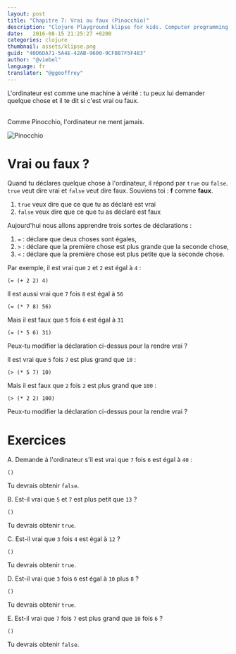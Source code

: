 ```yaml
---
layout: post
title: "Chapitre 7: Vrai ou faux (Pinocchio)"
description: "Clojure Playground klipse for kids. Computer programming course. Functions."
date:   2016-08-15 21:25:27 +0200
categories: clojure
thumbnail: assets/klipse.png
guid: "40D6DA71-5A4E-42AB-9600-9CFB87F5F483"
author: "@viebel"
language: fr
translator: "@ggeoffrey"
---
```


<!-- --- -->
<!-- layout: post -->
<!-- title: "Chapter 7: True or False (Pinocchio)" -->
<!-- description: "Clojure Playground klipse for kids. Computer programming course. Functions." -->
<!-- date:   2016-08-05 10:27:27 +0200 -->
<!-- categories: clojure -->
<!-- thumbnail: assets/klipse.png -->
<!-- guid: "40D6DA71-5A4E-42AB-9600-9CFB87F5F483" -->
<!-- author: "@viebel" -->
<!-- --- -->

<!-- The computer is like a truth machine: you can ask it something and it will tell you whether it is true or false. -->
L'ordinateur est comme une machine à vérité : tu peux lui demander quelque chose et il te dit si c'est vrai ou faux.

<br/>
<!-- Unlike Pinocchio, the computer never lies. -->
Comme Pinocchio, l'ordinateur ne ment jamais.


![Pinocchio](/assets/pinocchio.png)

<!-- # True or false? -->

# Vrai ou faux ?

<!-- When you write a statement to the computer,  the computer answers you by `true` or `false`: -->
Quand tu déclares quelque chose à l'ordinateur, il répond par `true` ou `false`. `true` veut dire vrai et `false` veut dire faux. Souviens toi : **f** comme **faux**.

<!-- 1. `true` means that your statement is true -->
<!-- 2. `false` means that your statement is false -->
1. `true` veux dire que ce que tu as déclaré est vrai
2. `false` veux dire que ce que tu as déclaré est faux

<!-- Today, we are going to learn about three kind of statements: -->
Aujourd'hui nous allons apprendre trois sortes de déclarations :

<!-- 1. `=`: a statement that two things are equal -->
<!-- 2. `>`: a statement that the first thing is greater than the second thing -->
<!-- 3. `<`: a statement that the first thing is less than the second thing -->

1. `=` : déclare que deux choses sont égales,
2. `>` : déclare que la première chose est plus grande que la seconde chose,
3. `<` : déclare que la première chose est plus petite que la seconde chose.

<!-- For instance, it is true that `2` and `2` equals `4`: -->
Par exemple, il est vrai que `2` et `2` est égal à `4` :

~~~klipse
(= (+ 2 2) 4)
~~~

<!-- It is also true that `7` times `8` is `56`: -->
Il est aussi vrai que `7` fois `8` est égal à `56`

~~~klipse
(= (* 7 8) 56)
~~~

<!-- But it is false that `5` times `6` is `31`: -->
Mais il est faux que `5` fois `6` est égal à `31`

~~~klipse
(= (* 5 6) 31)
~~~

<!-- Can you modify the statement above and make it true? -->
Peux-tu modifier la déclaration ci-dessus pour la rendre vrai ?

<!-- It is true that `5` times `7` is greater than `10`: -->
Il est vrai que `5` fois `7` est plus grand que `10` :

~~~klipse
(> (* 5 7) 10)
~~~

<!-- But it is false that `2` times `2` is greater than `100`: -->
Mais il est faux que `2` fois `2` est plus grand que `100` :

~~~klipse
(> (* 2 2) 100)
~~~

<!-- Can you modify the statement above and make it true? -->
Peux-tu modifier la déclaration ci-dessus pour la rendre vrai ?

<!-- # Exercises -->

# Exercices

<!-- A. Ask the computer if it is true that `7` times `6` equals `40`: -->
A. Demande à l'ordinateur s'il est vrai que `7` fois `6` est égal à `40` :

~~~klipse
()
~~~

<!-- You should get `false`. -->
Tu devrais obtenir `false`.

<!-- B. Is it true that `5` and `7` is less than `13`? -->
B. Est-il vrai que `5` et `7` est plus petit que `13` ?

~~~klipse
()
~~~

<!-- You should get `true`. -->
Tu devrais obtenir `true`.

<!-- C. Is it true that `3` times `4` is `12`? -->
C. Est-il vrai que `3` fois `4` est égal à `12` ?

~~~klipse
()
~~~

<!-- You should get `true`. -->
Tu devrais obtenir `true`.

<!-- D. Is it true that `3` times `6` equals `10` and `8`? -->
D. Est-il vrai que `3` fois `6` est égal à `10` plus `8` ?

~~~klipse
()
~~~

<!-- You should get `true`. -->
Tu devrais obtenir `true`.

<!-- E. Is it true that `7` times `7` is greater than `10` times `6`? -->
E. Est-il vrai que `7` fois `7` est plus grand que `10` fois `6` ?

~~~klipse
()
~~~

<!-- You should get `false`. -->
Tu devrais obtenir `false`.
